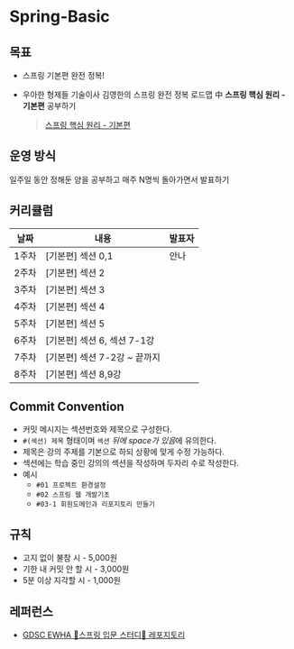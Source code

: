 # Spring-Basic

## 목표
- 스프링 기본편 완전 정복!
- 우아한 형제들 기술이사 김영한의 스프링 완전 정복 로드맵 中 **스프링 핵심 원리 - 기본편** 공부하기
   <br>
  
  > [스프링 핵심 원리 - 기본편](https://www.inflearn.com/course/%EC%8A%A4%ED%94%84%EB%A7%81-%ED%95%B5%EC%8B%AC-%EC%9B%90%EB%A6%AC-%EA%B8%B0%EB%B3%B8%ED%8E%B8)

## 운영 방식
일주일 동안 정해둔 양을 공부하고 매주 N명씩 돌아가면서 발표하기
  
  
## 커리큘럼
|날짜|내용|발표자|
|---|---|---|
|1주차|[기본편] 섹션 0,1|안나|
|2주차|[기본편] 섹션 2|
|3주차|[기본편] 섹션 3|
|4주차|[기본편] 섹션 4|
|5주차|[기본편] 섹션 5|
|6주차|[기본편] 섹션 6, 섹션 7-1강|
|7주차|[기본편] 섹션 7-2강 ~ 끝까지|
|8주차|[기본편] 섹션 8,9강|

## Commit Convention
- 커밋 메시지는 섹션번호와 제목으로 구성한다.
- `#(섹션) 제목` 형태이며 `섹션` *뒤에 space가 있음*에 유의한다.
- 제목은 강의 주제를 기본으로 하되 상황에 맞게 수정 가능하다.
- 섹션에는 학습 중인 강의의 섹션을 작성하며 두자리 수로 작성한다.
- 예시
    - `#01 프로젝트 환경설정`
    - `#02 스프링 웹 개발기초`
    - `#03-1 회원도메인과 리포지토리 만들기`

## 규칙
- 고지 없이 불참 시 - 5,000원
- 기한 내 커밋 안 할 시 - 3,000원
- 5분 이상 지각할 시 - 1,000원

## 레퍼런스
- [GDSC EWHA 🌱스프링 입문 스터디🌱 레포지토리](https://github.com/gdscewha-3rd/Study-Spring?tab=readme-ov-file)
